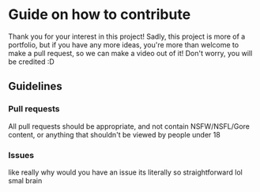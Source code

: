 # Guide on how to contribute

Thank you for your interest in this project! Sadly, this project is more of a portfolio, but if you have any more ideas, you're more than welcome to make a pull request, so we can make a video out of it! Don't worry, you will be credited :D

## Guidelines
### Pull requests
All pull requests should be appropriate, and not contain NSFW/NSFL/Gore content, or anything that shouldn't be viewed by people under 18
### Issues
like really why would you have an issue its literally so straightforward lol smal brain

